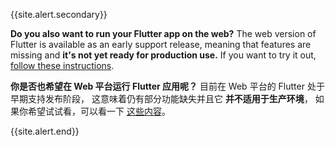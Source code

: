 {{site.alert.secondary}}

  **Do you also want to run your Flutter app on the web?**
  The web version of Flutter is available as an early
  support release, meaning that features are missing and
  **it's not yet ready for production use.** If you want to
  try it out,
  [follow these instructions](/docs/get-started/web).
  
  **你是否也希望在 Web 平台运行 Flutter 应用呢？**
  目前在 Web 平台的 Flutter 处于早期支持发布阶段，
  这意味着仍有部分功能缺失并且它 **并不适用于生产环境**，
  如果你希望试试看，可以看一下 [这些内容](/docs/get-started/web)。
  
{{site.alert.end}}
